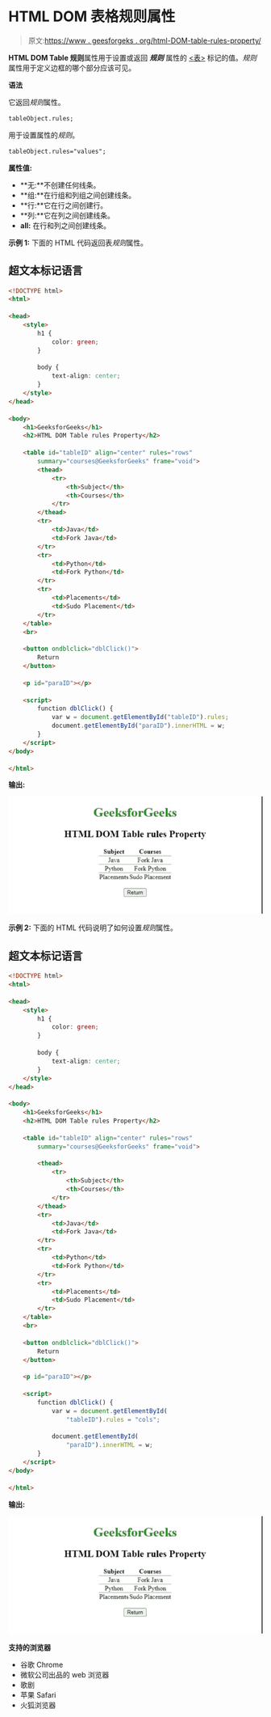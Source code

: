 # HTML DOM 表格规则属性

> 原文:[https://www . geesforgeks . org/html-DOM-table-rules-property/](https://www.geeksforgeeks.org/html-dom-table-rules-property/)

**HTML DOM Table 规则**属性用于设置或返回 ***规则*** 属性的 [<表>](https://www.geeksforgeeks.org/html-tables/) 标记的值。*规则*属性用于定义边框的哪个部分应该可见。

**语法**

它返回*规则*属性。

```html
tableObject.rules;
```

用于设置属性的*规则*。

```html
tableObject.rules="values";
```

**属性值:**

*   **无:**不创建任何线条。
*   **组:**在行组和列组之间创建线条。
*   **行:**它在行之间创建行。
*   **列:**它在列之间创建线条。
*   **all:** 在行和列之间创建线条。

**示例 1:** 下面的 HTML 代码返回表*规则*属性。

## 超文本标记语言

```html
<!DOCTYPE html>
<html>

<head>
    <style>
        h1 {
            color: green;
        }

        body {
            text-align: center;
        }
    </style>
</head>

<body>
    <h1>GeeksforGeeks</h1>
    <h2>HTML DOM Table rules Property</h2>

    <table id="tableID" align="center" rules="rows" 
        summary="courses@GeeksforGeeks" frame="void">
        <thead>
            <tr>
                <th>Subject</th>
                <th>Courses</th>
            </tr>
        </thead>
        <tr>
            <td>Java</td>
            <td>Fork Java</td>
        </tr>
        <tr>
            <td>Python</td>
            <td>Fork Python</td>
        </tr>
        <tr>
            <td>Placements</td>
            <td>Sudo Placement</td>
        </tr>
    </table>
    <br>

    <button ondblclick="dblClick()">
        Return
    </button>

    <p id="paraID"></p>

    <script>
        function dblClick() {
            var w = document.getElementById("tableID").rules;
            document.getElementById("paraID").innerHTML = w;
        }
    </script>
</body>

</html>
```

**输出:**

![](img/6bca5d65c9aa81e809f05c5d8c73dbab.png)

**示例 2:** 下面的 HTML 代码说明了如何设置*规则*属性。

## 超文本标记语言

```html
<!DOCTYPE html>
<html>

<head>
    <style>
        h1 {
            color: green;
        }

        body {
            text-align: center;
        }
    </style>
</head>

<body>
    <h1>GeeksforGeeks</h1>
    <h2>HTML DOM Table rules Property</h2>

    <table id="tableID" align="center" rules="rows" 
        summary="courses@GeeksforGeeks" frame="void">

        <thead>
            <tr>
                <th>Subject</th>
                <th>Courses</th>
            </tr>
        </thead>
        <tr>
            <td>Java</td>
            <td>Fork Java</td>
        </tr>
        <tr>
            <td>Python</td>
            <td>Fork Python</td>
        </tr>
        <tr>
            <td>Placements</td>
            <td>Sudo Placement</td>
        </tr>
    </table>
    <br>

    <button ondblclick="dblClick()">
        Return
    </button>

    <p id="paraID"></p>

    <script>
        function dblClick() {
            var w = document.getElementById(
                "tableID").rules = "cols";

            document.getElementById(
                "paraID").innerHTML = w;
        }
    </script>
</body>

</html>
```

**输出:**

![](img/9934f5528eea124602878f38ed7a6bac.png)

**支持的浏览器**

*   谷歌 Chrome
*   微软公司出品的 web 浏览器
*   歌剧
*   苹果 Safari
*   火狐浏览器
